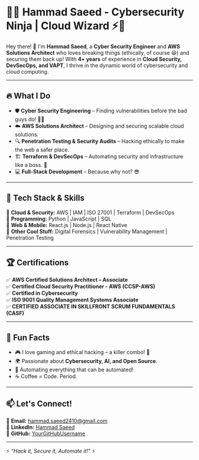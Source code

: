 # 👨‍💻 Hammad Saeed - Cybersecurity Ninja | Cloud Wizard ⚡️🚀

Hey there! 👋 I'm **Hammad Saeed**, a **Cyber Security Engineer** and **AWS Solutions Architect** who loves breaking things (ethically, of course 😆) and securing them back up! With **4+ years** of experience in **Cloud Security, DevSecOps, and VAPT**, I thrive in the dynamic world of cybersecurity and cloud computing.

---

## 🔥 What I Do
- 🛡️ **Cyber Security Engineering** – Finding vulnerabilities before the bad guys do! 🕵️‍♂️
- ☁️ **AWS Solutions Architect** – Designing and securing scalable cloud solutions.
- 🔍 **Penetration Testing & Security Audits** – Hacking ethically to make the web a safer place.
- 🏗️ **Terraform & DevSecOps** – Automating security and infrastructure like a boss. 💪
- 💻 **Full-Stack Development** – Because why not? 😎

---

## 🚀 Tech Stack & Skills
🔹 **Cloud & Security:** AWS | IAM | ISO 27001 | Terraform | DevSecOps  
🔹 **Programming:** Python | JavaScript | SQL  
🔹 **Web & Mobile:** React.js | Node.js | React Native  
🔹 **Other Cool Stuff:** Digital Forensics | Vulnerability Management | Penetration Testing  

---

## 🏆 Certifications
✅ **AWS Certified Solutions Architect – Associate**  
✅ **Certified Cloud Security Practitioner - AWS (CCSP-AWS)**  
✅ **Certified in Cybersecurity**  
✅ **ISO 9001 Quality Management Systems Associate**  
✅ **CERTIFIED ASSOCIATE IN SKILLFRONT SCRUM FUNDAMENTALS (CASF)**  

---

## 🎯 Fun Facts
- 🎮 I love gaming and ethical hacking – a killer combo! 🎯  
- 🌍 Passionate about **Cybersecurity, AI, and Open Source**.  
- 🤖 Automating everything that can be automated!  
- ☕ Coffee = Code. Period.  

---

## 📫 Let's Connect!
📧 **Email:** [hammad.saeed2410@gmail.com](mailto:hammad.saeed2410@gmail.com)  
🔗 **LinkedIn:** [Hammad Saeed](https://www.linkedin.com/in/hammad-saeed-790376167/)  
💼 **GitHub:** [YourGitHubUsername](https://github.com/YourGitHubUsername)  

---

⚡ *“Hack it, Secure it, Automate it!”* ⚡
